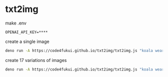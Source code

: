 # txt2img

make .env
```
OPENAI_API_KEY=****
```

create a single image
```sh
deno run -A https://code4fukui.github.io/txt2img/txt2img.js "koala wearing a strawberry hat"
```

create 17 variations of images
```sh
deno run -A https://code4fukui.github.io/txt2img/txt2img.js "koala wearing a strawberry hat"
```
